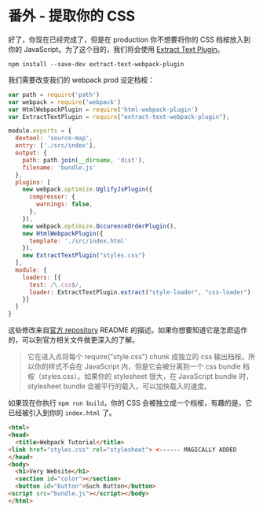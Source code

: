 # 番外 - 提取你的 CSS

好了，你现在已经完成了，但是在 production 你不想要将你的 CSS 档桉放入到你的 JavaScript。为了这个目的，我们将会使用 [Extract Text Plugin](https://github.com/webpack/extract-text-webpack-plugin)。

    npm install --save-dev extract-text-webpack-plugin

我们需要改变我们的 webpack prod 设定档桉：

```javascript
var path = require('path')
var webpack = require('webpack')
var HtmlWebpackPlugin = require('html-webpack-plugin')
var ExtractTextPlugin = require("extract-text-webpack-plugin");

module.exports = {
  devtool: 'source-map',
  entry: ['./src/index'],
  output: {
    path: path.join(__dirname, 'dist'),
    filename: 'bundle.js'
  },
  plugins: [
    new webpack.optimize.UglifyJsPlugin({
      compressor: {
        warnings: false,
      },
    }),
    new webpack.optimize.OccurenceOrderPlugin(),
    new HtmlWebpackPlugin({
      template: './src/index.html'
    }),
    new ExtractTextPlugin("styles.css")
  ],
  module: {
    loaders: [{
      test: /\.css$/,
      loader: ExtractTextPlugin.extract("style-loader", "css-loader")
    }]
  }
}
```

这些修改来自[官方 repository](https://github.com/webpack/extract-text-webpack-plugin) README 的描述。如果你想要知道它是怎麽运作的，可以到官方相关文件做更深入的了解。

> 它在进入点将每个 require("style.css") chunk 成独立的 css 输出档桉。所以你的样式不会在 JavaScript 内，但是它会被分离到一个 css bundle 档桉（styles.css）。如果你的 stylesheet 很大，在 JavaScript bundle 时，stylesheet bundle 会被平行的载入，可以加快载入的速度。

如果现在你执行 `npm run build`，你的 CSS 会被独立成一个档桉，有趣的是，它已经被引入到你的 `index.html` 了。

```html
<html>
<head>
  <title>Webpack Tutorial</title>
<link href="styles.css" rel="stylesheet"> <------ MAGICALLY ADDED
</head>
<body>
  <h1>Very Website</h1>
  <section id="color"></section>
  <button id="button">Such Button</button>
<script src="bundle.js"></script></body>
</html>
```
